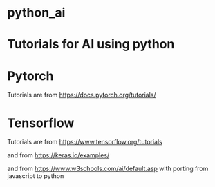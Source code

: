 # python_ai

# Tutorials for AI using python

# Pytorch

Tutorials are from https://docs.pytorch.org/tutorials/

# Tensorflow

Tutorials are from https://www.tensorflow.org/tutorials

and from https://keras.io/examples/

and from https://www.w3schools.com/ai/default.asp with porting from javascript to python

